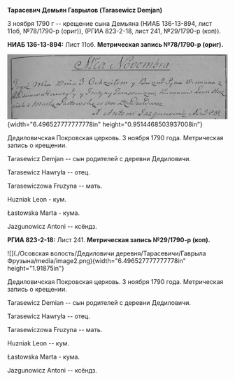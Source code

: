 **Тарасевич Демьян Гаврылов (Tarasewicz Demjan)**

3 ноября 1790 г -- крещение сына Демьяна (НИАБ 136-13-894, лист 11об,
№78/1790-р (ориг)), (РГИА 823-2-18, лист 241, №29/1790-р (коп)).

**НИАБ 136-13-894:** Лист 11об. **Метрическая запись №78/1790-р
(ориг).**

![](./media/28fe3396215497d354c06e2f3f7b451e15dfcfa6.png){width="6.496527777777778in"
height="0.9514468503937008in"}

Дедиловичская Покровская церковь. 3 ноября 1790 года. Метрическая запись
о крещении.

Tarasewicz Demjan -- сын родителей с деревни Дедиловичи.

Tarasewicz Hawryła -- отец.

Tarasewiczowa Fruzyna -- мать.

Huzniak Leon - кум.

Łastowska Marta - кума.

Jazgunowicz Antoni -- ксёндз.

**РГИА 823-2-18:** Лист 241. **Метрическая запись №29/1790-р (коп).**

![](./Осовская волость/Дедиловичи деревня/Тарасевичи/Гаврыла Фрузына/media/image2.png){width="6.496527777777778in"
height="1.91875in"}

Дедиловичская Покровская церковь. 3 ноября 1790 года. Метрическая запись
о крещении.

Tarasewicz Demian -- сын родителей с деревни Дедиловичи.

Tarasewicz Hawryła -- отец.

Tarasewiczowa Fruzyna -- мать.

Huzniak Leon -- кум.

Łastowska Marta - кума.

Jazgunowicz Antoni -- ксёндз.
